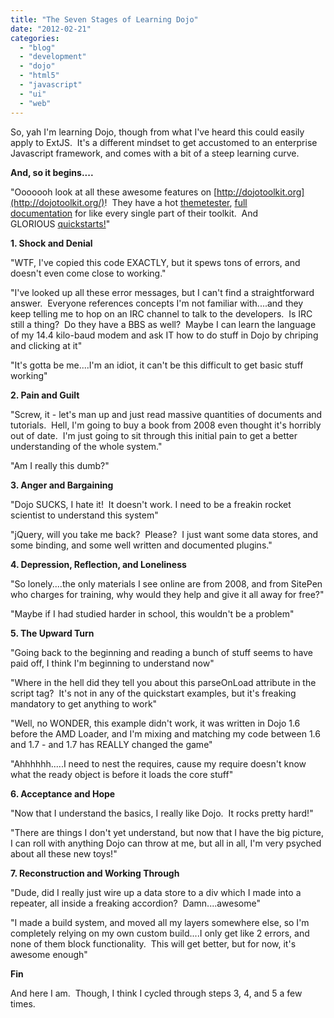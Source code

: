 ```yaml
---
title: "The Seven Stages of Learning Dojo"
date: "2012-02-21"
categories:
  - "blog"
  - "development"
  - "dojo"
  - "html5"
  - "javascript"
  - "ui"
  - "web"
---
```


So, yah I'm learning Dojo, though from what I've heard this could easily apply to ExtJS.  It's a different mindset to get accustomed to an enterprise Javascript framework, and comes with a bit of a steep learning curve.

**And, so it begins....**

"Ooooooh look at all these awesome features on [http://dojotoolkit.org](http://dojotoolkit.org/)!  They have a hot [themetester](http://archive.dojotoolkit.org/nightly/dojotoolkit/dijit/themes/themeTester.html), [full documentation](http://dojotoolkit.org/api/) for like every single part of their toolkit.  And GLORIOUS [quickstarts!](http://dojotoolkit.org/documentation/)"

**1\. Shock and Denial**

"WTF, I've copied this code EXACTLY, but it spews tons of errors, and doesn't even come close to working."

"I've looked up all these error messages, but I can't find a straightforward answer.  Everyone references concepts I'm not familiar with....and they keep telling me to hop on an IRC channel to talk to the developers.  Is IRC still a thing?  Do they have a BBS as well?  Maybe I can learn the language of my 14.4 kilo-baud modem and ask IT how to do stuff in Dojo by chriping and clicking at it"

"It's gotta be me....I'm an idiot, it can't be this difficult to get basic stuff working"

**2\. Pain and Guilt**

"Screw, it - let's man up and just read massive quantities of documents and tutorials.  Hell, I'm going to buy a book from 2008 even thought it's horribly out of date.  I'm just going to sit through this initial pain to get a better understanding of the whole system."

"Am I really this dumb?"

**3\. Anger and Bargaining**

"Dojo SUCKS, I hate it!  It doesn't work. I need to be a freakin rocket scientist to understand this system"

"jQuery, will you take me back?  Please?  I just want some data stores, and some binding, and some well written and documented plugins."

**4\. Depression, Reflection, and Loneliness**

"So lonely....the only materials I see online are from 2008, and from SitePen who charges for training, why would they help and give it all away for free?"

"Maybe if I had studied harder in school, this wouldn't be a problem"

**5\. The Upward Turn**

"Going back to the beginning and reading a bunch of stuff seems to have paid off, I think I'm beginning to understand now"

"Where in the hell did they tell you about this parseOnLoad attribute in the script tag?  It's not in any of the quickstart examples, but it's freaking mandatory to get anything to work"

"Well, no WONDER, this example didn't work, it was written in Dojo 1.6 before the AMD Loader, and I'm mixing and matching my code between 1.6 and 1.7 - and 1.7 has REALLY changed the game"

"Ahhhhhh.....I need to nest the requires, cause my require doesn't know what the ready object is before it loads the core stuff"

**6\. Acceptance and Hope**

"Now that I understand the basics, I really like Dojo.  It rocks pretty hard!"

"There are things I don't yet understand, but now that I have the big picture, I can roll with anything Dojo can throw at me, but all in all, I'm very psyched about all these new toys!"

**7\. Reconstruction and Working Through**

"Dude, did I really just wire up a data store to a div which I made into a repeater, all inside a freaking accordion?  Damn....awesome"

"I made a build system, and moved all my layers somewhere else, so I'm completely relying on my own custom build....I only get like 2 errors, and none of them block functionality.  This will get better, but for now, it's awesome enough"

**Fin**

And here I am.  Though, I think I cycled through steps 3, 4, and 5 a few times.
